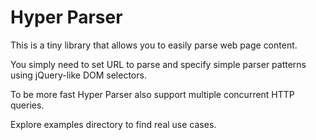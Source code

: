 # Hyper Parser

This is a tiny library that allows you to easily parse web page content. 

You simply need to set URL to parse and specify simple parser patterns using jQuery-like DOM selectors.

To be more fast Hyper Parser also support multiple concurrent HTTP queries.

Explore examples directory to find real use cases.  